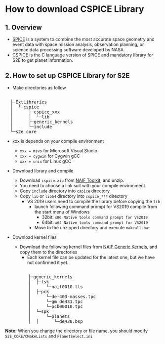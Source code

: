 # How to download CSPICE Library

## 1.  Overview
- [SPICE](https://naif.jpl.nasa.gov/pub/naif/toolkit_docs/C/info/intrdctn.html) is a system to combine the most accurate space geometry and event data with space mission analysis, observation planning, or science data processing software developed by NASA.
- [CSPICE](https://naif.jpl.nasa.gov/pub/naif/toolkit_docs/C/index.html) is the C language version of SPICE and mandatory library for S2E to get planet information. 


## 2. How to set up CSPICE Library for S2E
- Make directories as follow
<pre>   
  ├─ExtLibraries  
  │  └─cspice  
  │      ├─cspice_xxx  
  │      │  └─lib  
  │      ├─generic_kernels  
  │      └─include  
  └─s2e_core  
</pre>  
  - xxx is depends on your compile environment
    - `xxx = msvs` for Microsoft Visual Studio
    - `xxx = cygwin` for Cygwin gCC
    - `xxx = unix` for Linux gCC
  
- Download library and compile
  - Download `cspice.zip` from [NAIF Toolkit](https://naif.jpl.nasa.gov/naif/toolkit_C.html), and unzip.
  - You need to choose a link suit with your compile environment
  - Copy `include` directory into `cspice` directory
  - Copy `lib` or `lib64` directory into `cspice_***` directory
    - VS 2019 users need to compile the library before copying the `lib`
      - launch following command prompt for VS2019 compile from the start menu of Windows
        - 32bit:  `x86 Native tools command prompt for VS2019` 
        - 64bit:  `x64 Native tools command prompt for VS2019` 
      - Move to the unzipped directory and execute `makeall.bat`

- Download kernel files
  - Download the following kernel files from [NAIF Generic Kernels](https://naif.jpl.nasa.gov/pub/naif/generic_kernels/), and copy them to the directories
    - Each kernel file can be updated for the latest one, but we have not confirmed it yet.
  <pre>         
        ├─generic_kernels  
        │  ├─lsk  
        │      └─naif0010.tls  
        │  ├─pck  
        │      └─de-403-masses.tpc  
        │      └─gm_de431.tpc  
        │      └─pck00010.tpc  
        │  └─spk  
        │      └─planets  
        │  │      └─de430.bsp  
  </pre>
**Note:** When you change the directory or file name, you should modify `S2E_CORE/CMakeLists` and `PlanetSelect.ini`

